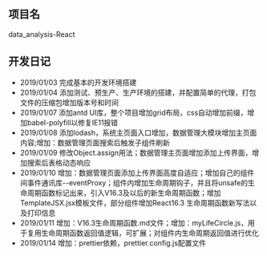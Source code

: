 ## 项目名
data_analysis-React

## 开发日记
- 2019/01/03  完成基本的开发环境搭建
- 2019/01/04  添加测试、预生产、生产环境的搭建，并配置简单的代理，打包文件的压缩包增加版本号和时间
- 2019/01/07  添加antd UI库，整个项目增加grid布局，css自动增加前缀，增加babel-polyfill以修复IE11报错
- 2019/01/08  添加lodash，系统主页面入口增加，数据管理大模块增加主页面内容;增加：数据管理页面搜索后触发子组件刷新
- 2019/01/09  修改Object.assign用法；数据管理主页面增加添加上传界面，增加搜索后表格动态响应
- 2019/01/10  增加：数据管理页面添加上传界面高度自适应；增加自己的组件间事件通讯库--eventProxy；组件内增加生命周期钩子，并且将unsafe的生命周期函数标记出来，引入V16.3及以后的新生命周期函数；增加TemplateJSX.jsx模板文件，部分组件增加React16.3 生命周期函数新写法以及打印信息
- 2019/01/11  增加：V16.3生命周期函数.md文件；增加：myLifeCircle.js，用于复用生命周期函数返回值逻辑，可扩展；对组件内生命周期返回值进行优化
- 2019/01/14  增加：prettier依赖，prettier.config.js配置文件